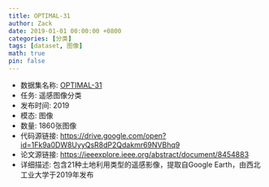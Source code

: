```yaml
---
title: OPTIMAL-31
author: Zack
date: 2019-01-01 00:00:00 +0800
categories: [分类]
tags: [dataset, 图像]
math: true
pin: false
---
```

- 数据集名称: [OPTIMAL-31](https://drive.google.com/open?id=1Fk9a0DW8UyyQsR8dP2Qdakmr69NVBhq9)
- 任务: 遥感图像分类
- 发布时间: 2019
- 模态: 图像
- 数量: 1860张图像
- 代码源链接: https://drive.google.com/open?id=1Fk9a0DW8UyyQsR8dP2Qdakmr69NVBhq9
- 论文源链接: https://ieeexplore.ieee.org/abstract/document/8454883
- 详细描述: 包含21种土地利用类型的遥感影像，提取自Google Earth，由西北工业大学于2019年发布
